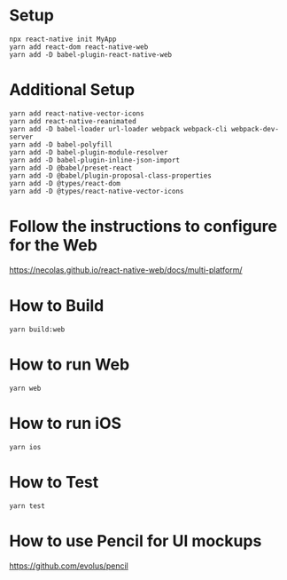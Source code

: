 # Setup
```
npx react-native init MyApp
yarn add react-dom react-native-web
yarn add -D babel-plugin-react-native-web
```

# Additional Setup
```
yarn add react-native-vector-icons
yarn add react-native-reanimated
yarn add -D babel-loader url-loader webpack webpack-cli webpack-dev-server
yarn add -D babel-polyfill
yarn add -D babel-plugin-module-resolver
yarn add -D babel-plugin-inline-json-import
yarn add -D @babel/preset-react
yarn add -D @babel/plugin-proposal-class-properties
yarn add -D @types/react-dom
yarn add -D @types/react-native-vector-icons
```
# Follow the instructions to configure for the Web
https://necolas.github.io/react-native-web/docs/multi-platform/

# How to Build
```
yarn build:web
```

# How to run Web
```
yarn web
```
# How to run iOS
```
yarn ios
```
# How to Test
```
yarn test
```
# How to use Pencil for UI mockups
https://github.com/evolus/pencil